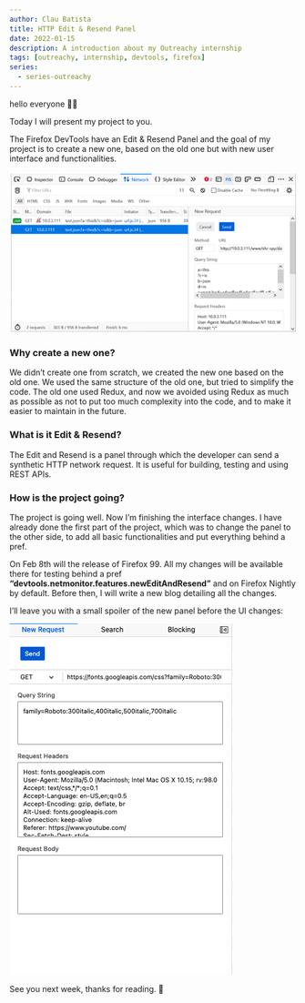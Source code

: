 ```yaml
---
author: Clau Batista
title: HTTP Edit & Resend Panel
date: 2022-01-15
description: A introduction about my Outreachy internship
tags: [outreachy, internship, devtools, firefox]
series:
  - series-outreachy
---
```


hello everyone 🤙🏼

Today I will present my project to you.

The Firefox DevTools have an Edit & Resend Panel and the goal of my project is to create a new one, based on the old one but with new user interface and functionalities.

![Screenshot 2022-01-30 at 17.12.57.png](/images/01-31-2022-old-panel.png)

### Why create a new one?

We didn’t create one from scratch, we created the new one based on the old one. We used the same structure of the old one, but tried to simplify the code. The old one used Redux, and now we avoided using Redux as much as possible as not to put too much complexity into the code, and to make it easier to maintain in the future.

### What is it Edit & Resend?

The Edit and Resend is a panel through which the developer can send a synthetic HTTP network request. It is useful for building, testing and using REST APIs.

### How is the project going?

The project is going well. Now I’m finishing the interface changes. I have already done the first part of the project, which was to change the panel to the other side, to add all basic functionalities and put everything behind a pref.

On Feb 8th will the release of  Firefox 99. All my changes will be available there for testing behind a pref **“devtools.netmonitor.features.newEditAndResend”** and on Firefox Nightly by default. Before then, I will write a new blog detailing all the changes.

I’ll leave you with a small spoiler of the new panel before the UI changes:

![Screenshot 2022-01-30 at 17.50.27.png](/images/01-31-2022-new-panel.png)

See you next week, thanks for reading. 🙂